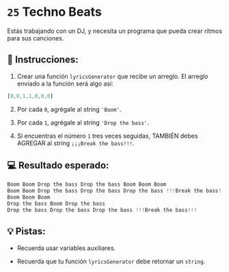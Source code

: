 # `25` Techno Beats

Estás trabajando con un DJ, y necesita un programa que pueda crear ritmos para sus canciones.

## 📝 Instrucciones:

1. Crear una función `lyricsGenerator` que recibe un arreglo. El arreglo enviado a la función será algo así:

```js
[0,0,1,1,0,0,0] 
```

2. Por cada `0`, agrégale al string `'Boom'`.

3. Por cada `1`, agrégale al string `'Drop the bass'`.

4. Si encuentras el número `1` tres veces seguidas, TAMBIÉN debes AGREGAR al string `¡¡¡Break the bass!!!`.

## 💻 Resultado esperado:

```js
Boom Boom Drop the bass Drop the bass Boom Boom Boom
Boom Boom Drop the bass Drop the bass Drop the bass !!!Break the bass!!! Boom Boom Boom
Boom Boom Boom
Drop the bass Boom Drop the bass
Drop the bass Drop the bass Drop the bass !!!Break the bass!!!
```

## 💡 Pistas:

+ Recuerda usar variables auxiliares.

+ Recuerda que tu función `lyricsGenerator` debe retornar un `string`.
